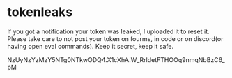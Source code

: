 # tokenleaks
If you got a notification your token was leaked, I uploaded it to reset it. Please take care to not post your token on fourms, in code or on discord(or having open eval commands). Keep it secret, keep it safe.

NzUyNzYzMzY5NTg0NTkwODQ4.X1cXhA.W_RrldetFTHOOq9nmqNbBzC6_pM
